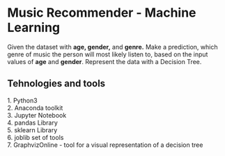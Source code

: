 # Music Recommender - Machine Learning

Given the dataset with **age, gender,** and **genre.** Make a prediction, which genre of music the person will most likely listen to, based on the input values of **age** and **gender**. Represent the data with a Decision Tree.

## Tehnologies and tools

1\. Python3<br/>
2\. Anaconda toolkit<br/>
3\. Jupyter Notebook<br/>
4\. pandas Library<br/>
5\. sklearn Library<br/>
6\. joblib set of tools<br/>
7\. GraphvizOnline - tool for a visual representation of a decision tree<br/>